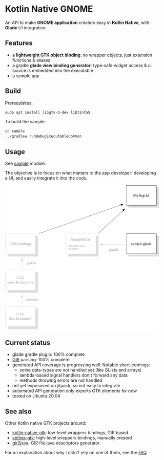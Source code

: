 # Kotlin Native GNOME

An API to make **GNOME application** creation easy in **Kotlin Native**, with **Glade** UI integration.

## Features

* a **lightweight GTK object binding**: no wrapper objects, just extension functions & aliases
* a gradle **glade view binding generator**: type-safe widget access & ui source is embedded into the executable
* a sample app

## Build

Prerequisites:

```bash
sudo apt install libgtk-3-dev libtinfo5
```

To build the sample:

```bash
cd sample
../gradlew runDebugExecutableCommon
```

## Usage

See [sample](sample/src/commonMain/kotlin/org/mrlem/gtk/sample) module.

The objective is to focus on what matters to the app developer: developing  a UI, and easily integrate it into the code.

![Generator](doc/readme-generator.png)

## Current status

* glade gradle plugin: 100% complete
* [GIR](https://gi.readthedocs.io) parsing: 100% complete
* generated API coverage is progressing well. Notable short-comings:
  - some data-types are not handled yet (like GLists and arrays)
  - lambda-based signal handlers don't forward any data
  - methods throwing errors are not handled
* not yet expososed on jitpack, so not easy to integrate
* automated API generation only exports GTK elements for now
* tested on Ubuntu 20.04

## See also

Other Kotlin native GTK projects around:
* [kotlin-native-gtk](https://github.com/kropp/kotlin-native-gtk): low-level wrappers bindings, GIR based
* [kotlinx-gtk](https://github.com/Doomsdayrs/kotlinx-gtk): high-level wrappers bindings, manually created
* [gir2java](https://github.com/gstreamer-java/gir2java): GIR file java descriptors generator

For an explanation about why I didn't rely on one of them, see the [FAQ](FAQ.md).
